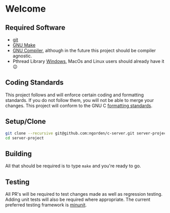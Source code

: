 # Welcome

## Required Software

- [git](https://git-scm.com/downloads)
- [GNU Make](https://www.gnu.org/software/make/)
- [GNU Compiler](https://gcc.gnu.org/), although in the future this project should be compiler agnostic.
- Pthread Library [Windows](https://sourceforge.net/projects/pthreads4w/), MacOs and Linux users should already have it 😉

## Coding Standards

This project follows and will enforce certain coding and formatting standards. If you do not follow them, you will not be able to merge your changes. This project will conform to the GNU C [formatting standards](https://www.gnu.org/prep/standards/html_node/Formatting.html).

## Setup/Clone

``` bash
git clone --recursive git@github.com:ngorden/c-server.git server-project
cd server-project
```

## Building

All that should be required is to type `make` and you're ready to go.

## Testing

All PR's will be required to test changes made as well as regression testing. Adding unit tests will also be required where appropriate.
The current preferred testing framework is [minunit](https://github.com/siu/minunit).
